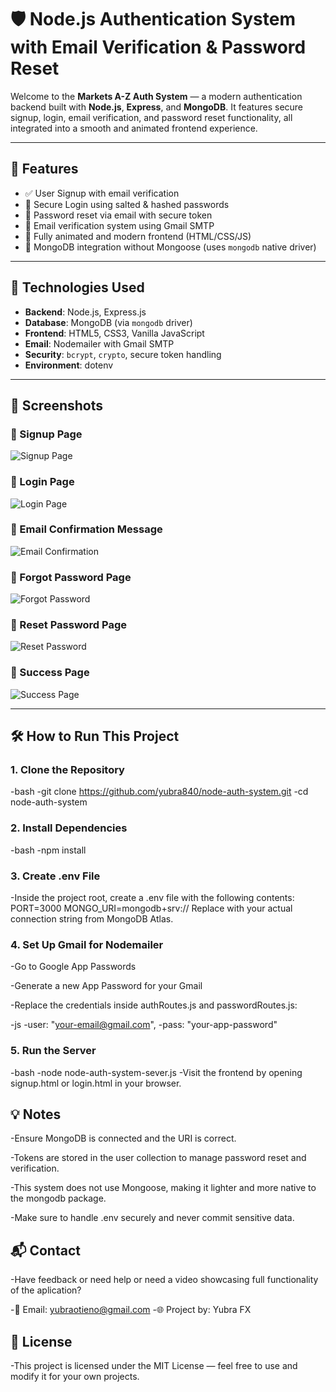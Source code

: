 # 🛡️ Node.js Authentication System with Email Verification & Password Reset

Welcome to the **Markets A-Z Auth System** — a modern authentication backend built with **Node.js**, **Express**, and **MongoDB**. It features secure signup, login, email verification, and password reset functionality, all integrated into a smooth and animated frontend experience.

---

## 🚀 Features

- ✅ User Signup with email verification  
- 🔐 Secure Login using salted & hashed passwords  
- 🔁 Password reset via email with secure token  
- 📧 Email verification system using Gmail SMTP  
- 🎨 Fully animated and modern frontend (HTML/CSS/JS)  
- 🧠 MongoDB integration without Mongoose (uses `mongodb` native driver)

---

## 🧰 Technologies Used

- **Backend**: Node.js, Express.js  
- **Database**: MongoDB (via `mongodb` driver)  
- **Frontend**: HTML5, CSS3, Vanilla JavaScript  
- **Email**: Nodemailer with Gmail SMTP  
- **Security**: `bcrypt`, `crypto`, secure token handling  
- **Environment**: dotenv

---

## 📸 Screenshots

### 📝 Signup Page
![Signup Page](screenshots/signup.png)

### 🔐 Login Page
![Login Page](screenshots/login.png)

### 📩 Email Confirmation Message
![Email Confirmation](screenshots/confirm-email.png)

### 🤯 Forgot Password Page
![Forgot Password](screenshots/forgot-password.png)

### 🔄 Reset Password Page
![Reset Password](screenshots/reset-password.png)

### 🎉 Success Page
![Success Page](screenshots/success.png)


---

## 🛠️ How to Run This Project

### 1. Clone the Repository

-bash
-git clone https://github.com/yubra840/node-auth-system.git
-cd node-auth-system
### 2. Install Dependencies
-bash
-npm install
### 3. Create .env File
-Inside the project root, create a .env file with the following contents:
PORT=3000
MONGO_URI=mongodb+srv://<your-mongodb-uri>
Replace <your-mongodb-uri> with your actual connection string from MongoDB Atlas.

### 4. Set Up Gmail for Nodemailer
-Go to Google App Passwords

-Generate a new App Password for your Gmail

-Replace the credentials inside authRoutes.js and passwordRoutes.js:

-js
-user: "your-email@gmail.com",
-pass: "your-app-password"
### 5. Run the Server
-bash
-node node-auth-system-sever.js
-Visit the frontend by opening signup.html or login.html in your browser.

## 💡 Notes
-Ensure MongoDB is connected and the URI is correct.

-Tokens are stored in the user collection to manage password reset and verification.

-This system does not use Mongoose, making it lighter and more native to the mongodb package.

-Make sure to handle .env securely and never commit sensitive data.

## 📬 Contact
-Have feedback or need help or need a video showcasing full functionality of the aplication?

-📧 Email: yubraotieno@gmail.com
-🌐 Project by: Yubra FX

## 📝 License
-This project is licensed under the MIT License — feel free to use and modify it for your own projects.

